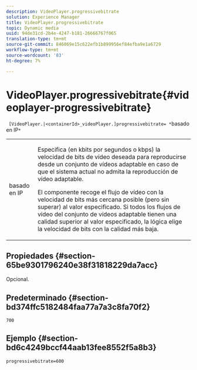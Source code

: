 ```yaml
---
description: VideoPlayer.progressivebitrate
solution: Experience Manager
title: VideoPlayer.progressivebitrate
topic: Dynamic media
uuid: 94de31cd-2b4e-4247-b181-26666767f065
translation-type: tm+mt
source-git-commit: 846069e15c622efb1b899956ef84efba9e1a6729
workflow-type: tm+mt
source-wordcount: '83'
ht-degree: 7%

---
```



# VideoPlayer.progressivebitrate{#videoplayer-progressivebitrate}

` [VideoPlayer.|<containerId>_videoPlayer.]progressivebitrate= *`basado en IP`*`

<table id="table_678AFC7BC06F41188F820502D2014C1F"> 
 <tbody> 
  <tr> 
   <td colname="col1"> <p> <span class="codeph"><span class="varname"> basado en IP</span></span> </p> </td> 
   <td colname="col2"> <p> Especifica (en kbits por segundos o kbps) la velocidad de bits de vídeo deseada para reproducirse desde un conjunto de vídeos adaptable en caso de que el sistema actual no admita la reproducción de vídeo adaptable. </p> <p>El componente recoge el flujo de vídeo con la velocidad de bits más cercana posible (pero sin superar) al valor especificado. Si todos los flujos de vídeo del conjunto de vídeos adaptable tienen una calidad superior al valor especificado, la lógica elige la velocidad de bits con la calidad más baja. </p> </td> 
  </tr> 
 </tbody> 
</table>

## Propiedades {#section-65be9301796240e38f31818229da7acc}

Opcional.

## Predeterminado {#section-bd374ffc5182484faa77a7a3c8fa70f2}

`700`

## Ejemplo {#section-bd6c4249bccf44aab13fee8552f5a8b3}

`progressivebitrate=600`
